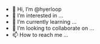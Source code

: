 - 👋 Hi, I’m @hyerloop
- 👀 I’m interested in ...
- 🌱 I’m currently learning ...
- 💞️ I’m looking to collaborate on ...
- 📫 How to reach me ...

<!---
hyerloop/hyerloop is a ✨ special ✨ repository because its `README.md` (this file) appears on your GitHub profile.
You can click the Preview link to take a look at your changes.
--->
